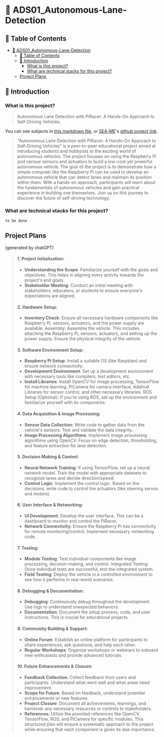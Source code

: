 # 🚗 ADS01_Autonomous-Lane-Detection
## 🔢 Table of Contents
- [🚗 ADS01\_Autonomous-Lane-Detection](#-ads01_autonomous-lane-detection)
  - [🔢 Table of Contents](#-table-of-contents)
  - [🎤 Introduction](#-introduction)
    - [What is this project?](#what-is-this-project)
    - [What are technical stacks for this project?](#what-are-technical-stacks-for-this-project)
  - [Project Plans](#project-plans)


## 🎤 Introduction
### What is this project?
> Autonomous Lane Detection with PiRacer: A Hands-On Approach to Self-Driving Vehicles.

You can see subjects in [this markdown file](/docs/subject.en.md), or [SEA-ME](https://github.com/SEA-ME/)'s [github project link](https://github.com/SEA-ME/ADS_Autonomous-Lane-Detection/).

> "Autonomous Lane Detection with PiRacer: A Hands-On Approach to Self-Driving Vehicles" is a peer-to-peer educational project aimed at introducing students and hobbyists to the exciting world of autonomous vehicles. The project focuses on using the Raspberry Pi and various sensors and actuators to build a low-cost yet powerful autonomous vehicle. The goal of the project is to demonstrate how a simple computer like the Raspberry Pi can be used to develop an autonomous vehicle that can detect lanes and maintain its position within them. With a hands-on approach, participants will learn about the fundamentals of autonomous vehicles and gain practical experience in building one themselves. Join us on this journey to discover the future of self-driving technology.  


### What are technical stacks for this project?
```
to be done
```

## Project Plans
(generated by chatGPT)
> #### 1. Project Initialization:
> - **Understanding the Scope**:
>   Familiarize yourself with the goals and objectives.
>   This helps in aligning every activity towards the project's end goals.
> - **Stakeholder Meeting**:
>   Conduct an initial meeting with stakeholders, educators, or students to ensure everyone's expectations are aligned.
> #### 2. Hardware Setup:
> - **Inventory Check**:
>   Ensure all necessary hardware components like Raspberry Pi, sensors, actuators, and the power supply are available.
>   Assembly: Assemble the vehicle. This includes attaching the Raspberry Pi, sensors, actuators, and setting up the power supply.
>   Ensure the physical integrity of the vehicle.
> #### 3. Software Environment Setup:
> - **Raspberry Pi Setup**:
>   Install a suitable OS (like Raspbian) and ensure network connectivity.
> - **Development Environment**:
>   Set up a development environment with necessary tools like compilers, text editors, etc.
> - **Install Libraries**:
>   Install OpenCV for image processing, TensorFlow for machine learning, PiCamera for camera interface, Adafruit Libraries for sensor control, and other necessary libraries.
> ROS Setup (Optional): If you're using ROS, set up the environment and familiarize yourself with its components.
> #### 4. Data Acquisition & Image Processing:
> - **Sensor Data Collection**:
>   Write code to gather data from the vehicle's sensors. Test and validate the data integrity.
> - **Image Processing Algorithms**:
>   Implement image processing algorithms using OpenCV. Focus on edge detection, thresholding, and feature extraction for lane detection.
> #### 5. Decision Making & Control:
> - **Neural Network Training**:
>   If using TensorFlow, set up a neural network model. Train the model with appropriate datasets to recognize lanes and decide direction/speed.
> - **Control Logic**:
>   Implement the control logic. Based on the decisions, write code to control the actuators (like steering servos and motors).
> #### 6. User Interface & Networking:
> - **UI Development**:
>   Develop the user interface. This can be a dashboard to monitor and control the PiRacer.
> - **Network Connectivity**:
>   Ensure the Raspberry Pi has connectivity for remote monitoring/control. Implement necessary networking code.
> #### 7. Testing:
> - **Module Testing**:
>   Test individual components like image processing, decision-making, and control.
>   Integrated Testing: Once individual tests are successful, test the integrated system.
> - **Field Testing**:
>   Deploy the vehicle in a controlled environment to see how it performs in real-world scenarios.
> #### 8. Debugging & Documentation:
> - **Debugging**:
>   Continuously debug throughout the development. Use logs to understand unexpected behaviors.
> - **Documentation**:
>   Document the setup process, code, and user instructions. This is crucial for educational projects.
> #### 9. Community Building & Support:
> - **Online Forum**:
>   Establish an online platform for participants to share experiences, ask questions, and help each other.
> - **Regular Workshops**:
>   Organize workshops or webinars to onboard new enthusiasts and provide advanced tutorials.
> #### 10. Future Enhancements & Closure:
> - **Feedback Collection**:
>   Collect feedback from users and participants. Understand what went well and what areas need improvement.
> - **Scope for Future**:
>   Based on feedback, understand potential enhancements or new features.
> - **Project Closure**:
>   Document all achievements, learnings, and handover any necessary resources or controls to stakeholders.
> - **References**:
>   Utilize the provided references like OpenCV, TensorFlow, ROS, and PiCamera for specific modules.
> This structured plan will ensure a systematic approach to the project while ensuring that each component is given its due importance.